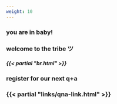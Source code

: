 ```yaml
---
weight: 10
---
```


### you are in baby!
### welcome to the tribe ツ
##### {{< partial "br.html" >}}
### register for our next q+a
### {{< partial "links/qna-link.html" >}}
